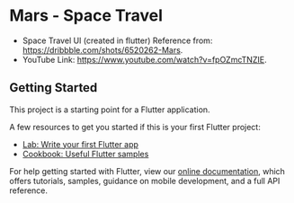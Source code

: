# Mars - Space Travel

- Space Travel UI (created in flutter) Reference from: https://dribbble.com/shots/6520262-Mars.
- YouTube Link: https://www.youtube.com/watch?v=fpOZmcTNZIE.

## Getting Started

This project is a starting point for a Flutter application.

A few resources to get you started if this is your first Flutter project:

- [Lab: Write your first Flutter app](https://flutter.dev/docs/get-started/codelab)
- [Cookbook: Useful Flutter samples](https://flutter.dev/docs/cookbook)

For help getting started with Flutter, view our
[online documentation](https://flutter.dev/docs), which offers tutorials,
samples, guidance on mobile development, and a full API reference.
